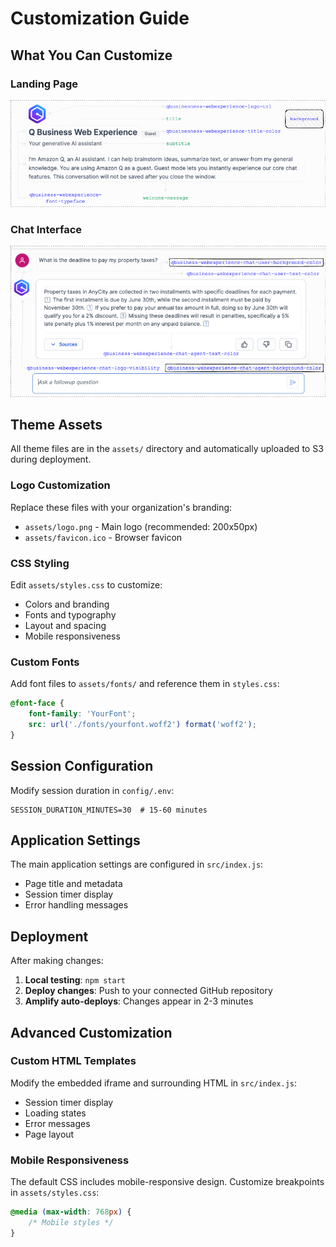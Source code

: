 # Customization Guide

## What You Can Customize

### Landing Page
![Landing Page Anatomy](images/q-business-uncustomized-anatomy-web-ex-landing.drawio.png)

### Chat Interface
![Chat Interface Anatomy](images/q-business-uncustomized-anatomy-web-ex-chat-agent.drawio.png)

## Theme Assets

All theme files are in the `assets/` directory and automatically uploaded to S3 during deployment.

### Logo Customization

Replace these files with your organization's branding:
- `assets/logo.png` - Main logo (recommended: 200x50px)
- `assets/favicon.ico` - Browser favicon

### CSS Styling

Edit `assets/styles.css` to customize:
- Colors and branding
- Fonts and typography
- Layout and spacing
- Mobile responsiveness

### Custom Fonts

Add font files to `assets/fonts/` and reference them in `styles.css`:

```css
@font-face {
    font-family: 'YourFont';
    src: url('./fonts/yourfont.woff2') format('woff2');
}
```

## Session Configuration

Modify session duration in `config/.env`:

```env
SESSION_DURATION_MINUTES=30  # 15-60 minutes
```

## Application Settings

The main application settings are configured in `src/index.js`:
- Page title and metadata
- Session timer display
- Error handling messages

## Deployment

After making changes:

1. **Local testing**: `npm start`
2. **Deploy changes**: Push to your connected GitHub repository
3. **Amplify auto-deploys**: Changes appear in 2-3 minutes

## Advanced Customization

### Custom HTML Templates

Modify the embedded iframe and surrounding HTML in `src/index.js`:
- Session timer display
- Loading states
- Error messages
- Page layout

### Mobile Responsiveness

The default CSS includes mobile-responsive design. Customize breakpoints in `assets/styles.css`:

```css
@media (max-width: 768px) {
    /* Mobile styles */
}
```